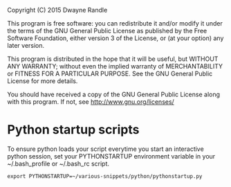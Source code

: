 Copyright (C) 2015 Dwayne Randle 

This program is free software: you can redistribute it and/or modify
it under the terms of the GNU General Public License as published by
the Free Software Foundation, either version 3 of the License, or
(at your option) any later version.

This program is distributed in the hope that it will be useful,
but WITHOUT ANY WARRANTY; without even the implied warranty of
MERCHANTABILITY or FITNESS FOR A PARTICULAR PURPOSE.  See the
GNU General Public License for more details.

You should have received a copy of the GNU General Public License
along with this program.  If not, see <http://www.gnu.org/licenses/>

Python startup scripts
======================

To ensure python loads your script everytime you start an interactive
python session, set your PYTHONSTARTUP environment variable in your
~/.bash_profile or ~/.bash_rc script.
```
export PYTHONSTARTUP=~/various-snippets/python/pythonstartup.py
```
